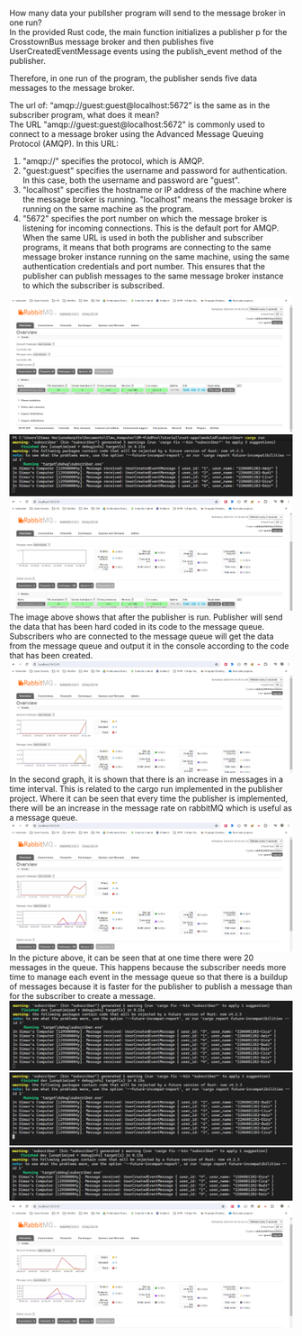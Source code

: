 How many data your publlsher program will send to the message broker in one
run?  
In the provided Rust code, the main function initializes a publisher p for the CrosstownBus message broker and then publishes five UserCreatedEventMessage events using the publish_event method of the publisher.  

Therefore, in one run of the program, the publisher sends five data messages to the message broker.  

The url of: “amqp://guest:guest@localhost:5672” is the same as in the subscriber
program, what does it mean?  
The URL "amqp://guest:guest@localhost:5672" is commonly used to connect to a message broker using the Advanced Message Queuing Protocol (AMQP). In this URL:  
1. "amqp://" specifies the protocol, which is AMQP.  
2. "guest:guest" specifies the username and password for authentication. In this case, both the username and password are "guest".  
3. "localhost" specifies the hostname or IP address of the machine where the message broker is running. "localhost" means the message broker is running on the same machine as the program.  
4. "5672" specifies the port number on which the message broker is listening for incoming connections. This is the default port for AMQP.  
When the same URL is used in both the publisher and subscriber programs, it means that both programs are connecting to the same message broker instance running on the same machine, using the same authentication credentials and port number. This ensures that the publisher can publish messages to the same message broker instance to which the subscriber is subscribed.  

![Rabbit](rabbit.png)  
![Subscrriber](subscriber.png)  
![Rabbit_Subs](rabbit_subs.png)  
The image above shows that after the publisher is run. Publisher will send the data that has been hard coded in its code to the message queue. Subscribers who are connected to the message queue will get the data from the message queue and output it in the console according to the code that has been created.  
![Rabbit_Chart](rabbit_chart.png)  
In the second graph, it is shown that there is an increase in messages in a time interval. This is related to the cargo run implemented in the publisher project. Where it can be seen that every time the publisher is implemented, there will be an increase in the message rate on rabbitMQ which is useful as a message queue.  
![Rabbit_Slow](rabbit_slow.png)  
In the picture above, it can be seen that at one time there were 20 messages in the queue. This happens because the subscriber needs more time to manage each event in the message queue so that there is a buildup of messages because it is faster for the publisher to publish a message than for the subscriber to create a message.  
![1](1.png)  
![2](2.png)  
![3](3.png)  
![Rabbit_3_Sub](3_sub.png)  
